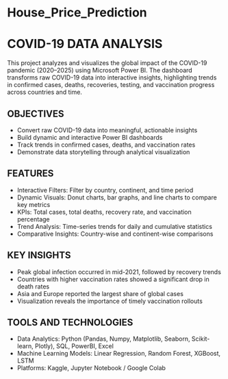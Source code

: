 # House_Price_Prediction
# COVID-19 DATA ANALYSIS
This project analyzes and visualizes the global impact of the COVID-19 pandemic (2020–2025) using Microsoft Power BI.
The dashboard transforms raw COVID-19 data into interactive insights, highlighting trends in confirmed cases, deaths, recoveries, testing, and vaccination progress across countries and time.

## OBJECTIVES
- Convert raw COVID-19 data into meaningful, actionable insights
- Build dynamic and interactive Power BI dashboards
- Track trends in confirmed cases, deaths, and vaccination rates
- Demonstrate data storytelling through analytical visualization

## FEATURES

- Interactive Filters: Filter by country, continent, and time period
- Dynamic Visuals: Donut charts, bar graphs, and line charts to compare key metrics
- KPIs: Total cases, total deaths, recovery rate, and vaccination percentage
- Trend Analysis: Time-series trends for daily and cumulative statistics
- Comparative Insights: Country-wise and continent-wise comparisons

## KEY INSIGHTS

- Peak global infection occurred in mid-2021, followed by recovery trends
- Countries with higher vaccination rates showed a significant drop in death rates
- Asia and Europe reported the largest share of global cases
- Visualization reveals the importance of timely vaccination rollouts

## TOOLS AND TECHNOLOGIES
- Data Analytics: Python (Pandas, Numpy, Matplotlib, Seaborn, Scikit-learn, Plotly), SQL, PowerBI, Excel
- Machine Learning Models: Linear Regression, Random Forest, XGBoost, LSTM
- Platforms: Kaggle, Jupyter Notebook / Google Colab
